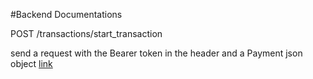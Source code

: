 #Backend Documentations

POST /transactions/start_transaction

send a request with the Bearer token in the header and a Payment json object [link](https://developer.paypal.com/docs/api/payments/#payment_create)

